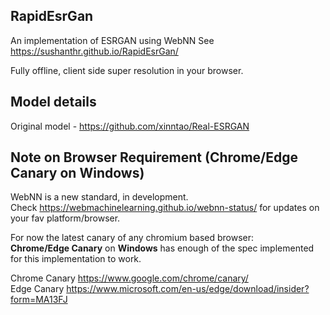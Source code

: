 ## RapidEsrGan

An implementation of ESRGAN using WebNN
See https://sushanthr.github.io/RapidEsrGan/

Fully offline, client side super resolution in your browser.

## Model details
Original model - https://github.com/xinntao/Real-ESRGAN

## Note on Browser Requirement (Chrome/Edge Canary on Windows)

WebNN is a new standard, in development.<br>
Check https://webmachinelearning.github.io/webnn-status/ for updates on your fav platform/browser.<br>


For now the latest canary of any chromium based browser:<br>
**Chrome/Edge Canary** on **Windows** has enough of the spec implemented for this implementation to work.

Chrome Canary https://www.google.com/chrome/canary/ <br>
Edge Canary https://www.microsoft.com/en-us/edge/download/insider?form=MA13FJ
